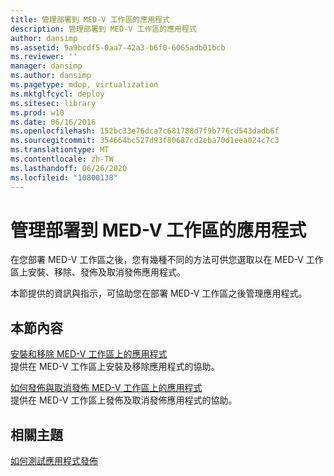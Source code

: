 ```yaml
---
title: 管理部署到 MED-V 工作區的應用程式
description: 管理部署到 MED-V 工作區的應用程式
author: dansimp
ms.assetid: 9a9bcdf5-0aa7-42a3-b6f0-6065adb01bcb
ms.reviewer: ''
manager: dansimp
ms.author: dansimp
ms.pagetype: mdop, virtualization
ms.mktglfcycl: deploy
ms.sitesec: library
ms.prod: w10
ms.date: 06/16/2016
ms.openlocfilehash: 152bc33e76dca7c681788d7f9b776cd543dadb6f
ms.sourcegitcommit: 354664bc527d93f80687cd2eba70d1eea024c7c3
ms.translationtype: MT
ms.contentlocale: zh-TW
ms.lasthandoff: 06/26/2020
ms.locfileid: "10800138"
---
```

# 管理部署到 MED-V 工作區的應用程式


在您部署 MED-V 工作區之後，您有幾種不同的方法可供您選取以在 MED-V 工作區上安裝、移除、發佈及取消發佈應用程式。

本節提供的資訊與指示，可協助您在部署 MED-V 工作區之後管理應用程式。

## 本節內容


<a href="" id="installing-and-removing-an-application-on-the-med-v-workspace"></a>[安裝和移除 MED-V 工作區上的應用程式](installing-and-removing-an-application-on-the-med-v-workspace.md)  
提供在 MED-V 工作區上安裝及移除應用程式的協助。

<a href="" id="how-to-publish-and-unpublish-an-application-on-the-med-v-workspace"></a>[如何發佈與取消發佈 MED-V 工作區上的應用程式](how-to-publish-and-unpublish-an-application-on-the-med-v-workspace.md)  
提供在 MED-V 工作區上發佈及取消發佈應用程式的協助。

## 相關主題


[如何測試應用程式發佈](how-to-test-application-publishing.md)

 

 





